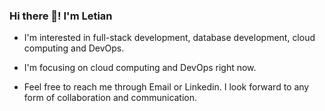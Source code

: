 ### Hi there 👋! I'm Letian
- I'm interested in full-stack development, database development, cloud computing and DevOps.
  
- I'm focusing on cloud computing and DevOps right now.

- Feel free to reach me through Email or Linkedin. I look forward to any form of collaboration and communication.

<!---
RealAvocado/RealAvocado is a ✨ special ✨ repository because its `README.md` (this file) appears on your GitHub profile.
You can click the Preview link to take a look at your changes.
--->
